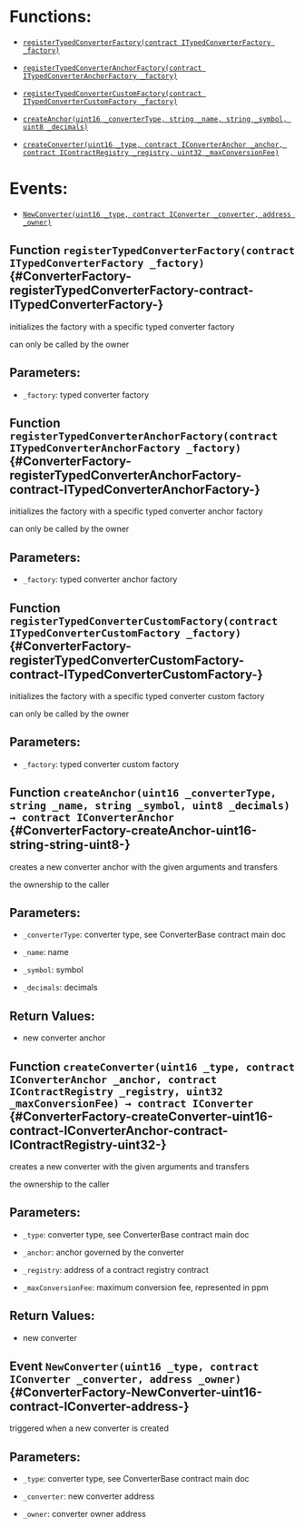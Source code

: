 # Functions:

- [`registerTypedConverterFactory(contract ITypedConverterFactory _factory)`](#ConverterFactory-registerTypedConverterFactory-contract-ITypedConverterFactory-)

- [`registerTypedConverterAnchorFactory(contract ITypedConverterAnchorFactory _factory)`](#ConverterFactory-registerTypedConverterAnchorFactory-contract-ITypedConverterAnchorFactory-)

- [`registerTypedConverterCustomFactory(contract ITypedConverterCustomFactory _factory)`](#ConverterFactory-registerTypedConverterCustomFactory-contract-ITypedConverterCustomFactory-)

- [`createAnchor(uint16 _converterType, string _name, string _symbol, uint8 _decimals)`](#ConverterFactory-createAnchor-uint16-string-string-uint8-)

- [`createConverter(uint16 _type, contract IConverterAnchor _anchor, contract IContractRegistry _registry, uint32 _maxConversionFee)`](#ConverterFactory-createConverter-uint16-contract-IConverterAnchor-contract-IContractRegistry-uint32-)

# Events:

- [`NewConverter(uint16 _type, contract IConverter _converter, address _owner)`](#ConverterFactory-NewConverter-uint16-contract-IConverter-address-)

## Function `registerTypedConverterFactory(contract ITypedConverterFactory _factory)` {#ConverterFactory-registerTypedConverterFactory-contract-ITypedConverterFactory-}

initializes the factory with a specific typed converter factory

can only be called by the owner

## Parameters:

- `_factory`: typed converter factory

## Function `registerTypedConverterAnchorFactory(contract ITypedConverterAnchorFactory _factory)` {#ConverterFactory-registerTypedConverterAnchorFactory-contract-ITypedConverterAnchorFactory-}

initializes the factory with a specific typed converter anchor factory

can only be called by the owner

## Parameters:

- `_factory`: typed converter anchor factory

## Function `registerTypedConverterCustomFactory(contract ITypedConverterCustomFactory _factory)` {#ConverterFactory-registerTypedConverterCustomFactory-contract-ITypedConverterCustomFactory-}

initializes the factory with a specific typed converter custom factory

can only be called by the owner

## Parameters:

- `_factory`: typed converter custom factory

## Function `createAnchor(uint16 _converterType, string _name, string _symbol, uint8 _decimals) → contract IConverterAnchor` {#ConverterFactory-createAnchor-uint16-string-string-uint8-}

creates a new converter anchor with the given arguments and transfers

the ownership to the caller

## Parameters:

- `_converterType`:   converter type, see ConverterBase contract main doc

- `_name`:            name

- `_symbol`:          symbol

- `_decimals`:        decimals

## Return Values:

- new converter anchor

## Function `createConverter(uint16 _type, contract IConverterAnchor _anchor, contract IContractRegistry _registry, uint32 _maxConversionFee) → contract IConverter` {#ConverterFactory-createConverter-uint16-contract-IConverterAnchor-contract-IContractRegistry-uint32-}

creates a new converter with the given arguments and transfers

the ownership to the caller

## Parameters:

- `_type`:              converter type, see ConverterBase contract main doc

- `_anchor`:            anchor governed by the converter

- `_registry`:          address of a contract registry contract

- `_maxConversionFee`:  maximum conversion fee, represented in ppm

## Return Values:

- new converter

## Event `NewConverter(uint16 _type, contract IConverter _converter, address _owner)` {#ConverterFactory-NewConverter-uint16-contract-IConverter-address-}

triggered when a new converter is created

## Parameters:

- `_type`:        converter type, see ConverterBase contract main doc

- `_converter`:   new converter address

- `_owner`:       converter owner address
